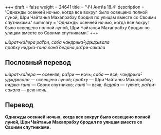 +++
draft = false
weight = 24641
title = 'ЧЧ Антйа 18.4'
description = 'Однажды осенней ночью, когда все вокруг было освещено полной луной, Шри Чайтанья Махапрабху бродил по улицам вместе со Своими спутниками.'
summary = 'Однажды осенней ночью, когда все вокруг было освещено полной луной, Шри Чайтанья Махапрабху бродил по улицам вместе со Своими спутниками.'
+++

_ш́арат-ка̄лера ра̄три, саба чандрика̄-уджджвала  
прабху ниджа-ган̣а лан̃а̄ бед̣а̄на ра̄три-сакала_

## Пословный перевод

_ш́арат_\-_ка̄лера_ — осенняя; _ра̄три_ — ночь; _саба_ — всё; _чандрика̄_\-_уджджвала_ — освещено луной; _прабху_ — Шри Чайтанья Махапрабху; _ниджа_\-_ган̣а_ — Своих спутников; _лан̃а̄_ — взяв; _бед̣а̄на_ — гуляет; _ра̄три_\-_сакала_ — всю ночь.

## Перевод

**Однажды осенней ночью, когда все вокруг было освещено полной луной, Шри Чайтанья Махапрабху бродил по улицам вместе со Своими спутниками.**
